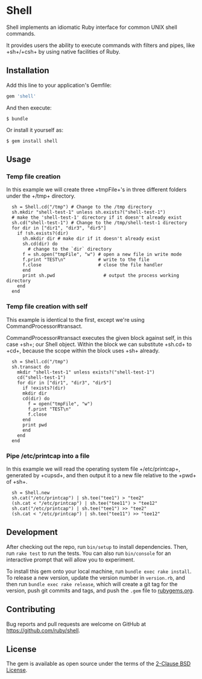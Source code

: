 # Shell

Shell implements an idiomatic Ruby interface for common UNIX shell commands.

It provides users the ability to execute commands with filters and pipes, like +sh+/+csh+ by using native facilities of Ruby.

## Installation

Add this line to your application's Gemfile:

```ruby
gem 'shell'
```

And then execute:

    $ bundle

Or install it yourself as:

    $ gem install shell

## Usage

### Temp file creation

In this example we will create three +tmpFile+'s in three different folders under the +/tmp+ directory.

```
  sh = Shell.cd("/tmp") # Change to the /tmp directory
  sh.mkdir "shell-test-1" unless sh.exists?("shell-test-1")
  # make the 'shell-test-1' directory if it doesn't already exist
  sh.cd("shell-test-1") # Change to the /tmp/shell-test-1 directory
  for dir in ["dir1", "dir3", "dir5"]
    if !sh.exists?(dir)
      sh.mkdir dir # make dir if it doesn't already exist
      sh.cd(dir) do
        # change to the `dir` directory
	  f = sh.open("tmpFile", "w") # open a new file in write mode
	  f.print "TEST\n"            # write to the file
	  f.close                     # close the file handler
      end
      print sh.pwd                  # output the process working directory
    end
  end
```

### Temp file creation with self

This example is identical to the first, except we're using CommandProcessor#transact.

CommandProcessor#transact executes the given block against self, in this case +sh+; our Shell object. Within the block we can substitute +sh.cd+ to +cd+, because the scope within the block uses +sh+ already.

```
  sh = Shell.cd("/tmp")
  sh.transact do
    mkdir "shell-test-1" unless exists?("shell-test-1")
    cd("shell-test-1")
    for dir in ["dir1", "dir3", "dir5"]
      if !exists?(dir)
	  mkdir dir
	  cd(dir) do
	    f = open("tmpFile", "w")
	    f.print "TEST\n"
	    f.close
	  end
	  print pwd
      end
    end
  end
```

### Pipe /etc/printcap into a file

In this example we will read the operating system file +/etc/printcap+, generated by +cupsd+, and then output it to a new file relative to the +pwd+ of +sh+.

```
  sh = Shell.new
  sh.cat("/etc/printcap") | sh.tee("tee1") > "tee2"
  (sh.cat < "/etc/printcap") | sh.tee("tee11") > "tee12"
  sh.cat("/etc/printcap") | sh.tee("tee1") >> "tee2"
  (sh.cat < "/etc/printcap") | sh.tee("tee11") >> "tee12"
```

## Development

After checking out the repo, run `bin/setup` to install dependencies. Then, run `rake test` to run the tests. You can also run `bin/console` for an interactive prompt that will allow you to experiment.

To install this gem onto your local machine, run `bundle exec rake install`. To release a new version, update the version number in `version.rb`, and then run `bundle exec rake release`, which will create a git tag for the version, push git commits and tags, and push the `.gem` file to [rubygems.org](https://rubygems.org).

## Contributing

Bug reports and pull requests are welcome on GitHub at https://github.com/ruby/shell.

## License

The gem is available as open source under the terms of the [2-Clause BSD License](https://opensource.org/licenses/BSD-2-Clause).
